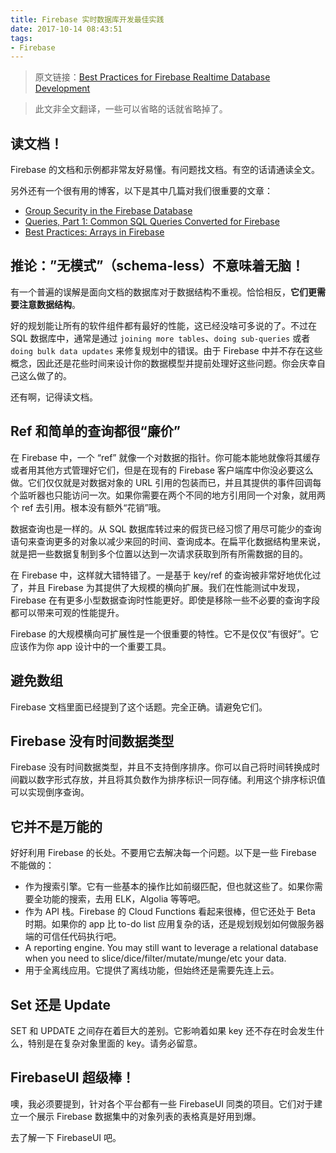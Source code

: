 ```yaml
---
title: Firebase 实时数据库开发最佳实践
date: 2017-10-14 08:43:51
tags:
- Firebase
---
```


> 原文链接：[Best Practices for Firebase Realtime Database Development](https://medium.com/@CodeAndBiscuits/best-practices-for-firebase-realtime-database-development-14e8fd133d44)

> 此文非全文翻译，一些可以省略的话就省略掉了。

## 读文档！

Firebase 的文档和示例都非常友好易懂。有问题找文档。有空的话请通读全文。

另外还有一个很有用的博客，以下是其中几篇对我们很重要的文章：

- [Group Security in the Firebase Database](https://firebase.googleblog.com/2016/10/group-security-in-firebase-database.html)
- [Queries, Part 1: Common SQL Queries Converted for Firebase](https://firebase.googleblog.com/2013/10/queries-part-1-common-sql-queries.html)
- [Best Practices: Arrays in Firebase](https://firebase.googleblog.com/2014/04/best-practices-arrays-in-firebase.html)

## 推论：”无模式”（schema-less）不意味着无脑！

有一个普遍的误解是面向文档的数据库对于数据结构不重视。恰恰相反，**它们更需要注意数据结构**。

好的规划能让所有的软件组件都有最好的性能，这已经没啥可多说的了。不过在 SQL 数据库中，通常是通过 `joining more tables`、`doing sub-queries` 或者 `doing bulk data updates` 来修复规划中的错误。由于 Firebase 中并不存在这些概念，因此还是花些时间来设计你的数据模型并提前处理好这些问题。你会庆幸自己这么做了的。

还有啊，记得读文档。

<!-- more -->

## Ref 和简单的查询都很“廉价”

在 Firebase 中，一个 “ref” 就像一个对数据的指针。你可能本能地就像将其缓存或者用其他方式管理好它们，但是在现有的 Firebase 客户端库中你没必要这么做。它们仅仅就是对数据对象的 URL 引用的包装而已，并且其提供的事件回调每个监听器也只能访问一次。如果你需要在两个不同的地方引用同一个对象，就用两个 ref 去引用。根本没有额外“花销”哦。

数据查询也是一样的。从 SQL 数据库转过来的假货已经习惯了用尽可能少的查询语句来查询更多的对象以减少来回的时间、查询成本。在扁平化数据结构里来说，就是把一些数据复制到多个位置以达到一次请求获取到所有所需数据的目的。

在 Firebase 中，这样就大错特错了。一是基于 key/ref 的查询被非常好地优化过了，并且 Firebase 为其提供了大规模的横向扩展。我们在性能测试中发现，Firebase 在有更多小型数据查询时性能更好。即使是移除一些不必要的查询字段都可以带来可观的性能提升。

Firebase 的大规模横向可扩展性是一个很重要的特性。它不是仅仅“有很好”。它应该作为你 app 设计中的一个重要工具。

## 避免数组

Firebase 文档里面已经提到了这个话题。完全正确。请避免它们。

## Firebase 没有时间数据类型

Firebase 没有时间数据类型，并且不支持倒序排序。你可以自己将时间转换成时间戳以数字形式存放，并且将其负数作为排序标识一同存储。利用这个排序标识值可以实现倒序查询。

## 它并不是万能的

好好利用 Firebase 的长处。不要用它去解决每一个问题。以下是一些 Firebase 不能做的：

- 作为搜索引擎。它有一些基本的操作比如前缀匹配，但也就这些了。如果你需要全功能的搜索，去用 ELK，Algolia 等等吧。
- 作为 API 栈。Firebase 的 Cloud Functions 看起来很棒，但它还处于 Beta 时期。如果你的 app 比 to-do list 应用复杂的话，还是规划规划如何做服务器端的可信任代码执行吧。
- A reporting engine. You may still want to leverage a relational database when you need to slice/dice/filter/mutate/munge/etc your data.
- 用于全离线应用。它提供了离线功能，但始终还是需要先连上云。

## Set 还是 Update

SET 和 UPDATE 之间存在着巨大的差别。它影响着如果 key 还不存在时会发生什么，特别是在复杂对象里面的 key。请务必留意。

## FirebaseUI 超级棒！

噢，我必须要提到，针对各个平台都有一些 FirebaseUI 同类的项目。它们对于建立一个展示 Firebase 数据集中的对象列表的表格真是好用到爆。

去了解一下 FirebaseUI 吧。